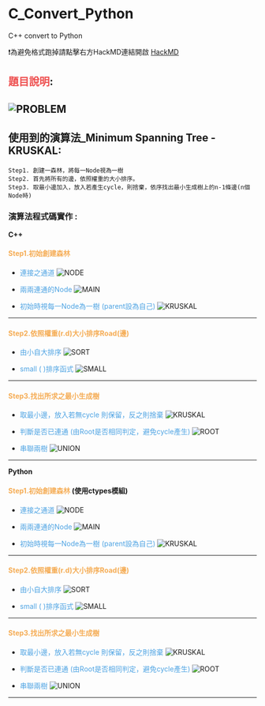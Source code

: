 # C_Convert_Python
C++  convert to Python

:heavy_exclamation_mark:為避免格式跑掉請點擊右方HackMD連結開啟
[HackMD](http://www.google.com/)
## <font color="#EE5151">題目說明</font>:
![PROBLEM](https://upload.cc/i1/2020/10/21/yfFo0C.png)  
---
## 使用到的演算法_Minimum Spanning Tree - KRUSKAL:
	Step1. 創建一森林，將每一Node視為一樹
	Step2. 首先將所有的邊，依照權重的大小排序。
	Step3. 取最小邊加入，放入若產生cycle，則捨棄，依序找出最小生成樹上的n-1條邊(n個Node時)
### 演算法程式碼實作 : 
__C++__
#### <font color="#F5AC54">Step1.初始創建森林</font>
- <font color="#4DA3E3">連接之通道</font>
![NODE](https://upload.cc/i1/2020/10/21/ztoInT.png)  

- <font color="#4DA3E3">兩兩連通的Node</font>
![MAIN](https://upload.cc/i1/2020/10/21/yjcIav.png)  

- <font color="#4DA3E3">初始時視每一Node為一樹 (parent設為自己)</font>
![KRUSKAL](https://upload.cc/i1/2020/10/21/vcrR5k.png)  
---	
#### <font color="#F5AC54"> Step2.依照權重(r.d)大小排序Road(邊)</font>
- <font color="#4DA3E3">由小自大排序</font>
![SORT](https://upload.cc/i1/2020/10/21/EhbgWJ.png)  

- <font color="#4DA3E3"> small ( )排序函式</font>
![SMALL](https://upload.cc/i1/2020/10/21/EZfmQ0.png)  
---
#### <font color="#F5AC54">Step3.找出所求之最小生成樹</font>
- <font color="#4DA3E3">取最小邊，放入若無cycle 則保留，反之則捨棄</font>
![KRUSKAL](https://upload.cc/i1/2020/10/21/uQLxde.png)  

- <font color="#4DA3E3">判斷是否已連通 (由Root是否相同判定，避免cycle產生)</font>
![ROOT](https://upload.cc/i1/2020/10/21/Jvuolg.png
)  

- <font color="#4DA3E3">串聯兩樹</font>
![UNION](https://upload.cc/i1/2020/10/21/jztMWf.png)  
---
__Python__
#### <font color="#F5AC54">Step1.初始創建森林</font> (使用ctypes模組)
- <font color="#4DA3E3">連接之通道</font>
![NODE](https://upload.cc/i1/2020/10/21/957Omh.png
)  

- <font color="#4DA3E3">兩兩連通的Node</font>
![MAIN](https://upload.cc/i1/2020/10/21/NKvpuD.png
)  

- <font color="#4DA3E3">初始時視每一Node為一樹 (parent設為自己)</font>
![KRUSKAL](https://upload.cc/i1/2020/10/21/Koq8mB.png)  
---	
#### <font color="#F5AC54"> Step2.依照權重(r.d)大小排序Road(邊)</font>
- <font color="#4DA3E3">由小自大排序</font>
![SORT](https://upload.cc/i1/2020/10/21/dZwix5.png)  

- <font color="#4DA3E3"> small ( )排序函式</font>
![SMALL](https://upload.cc/i1/2020/10/21/wXQvVp.png)  
---
#### <font color="#F5AC54">Step3.找出所求之最小生成樹</font>
- <font color="#4DA3E3">取最小邊，放入若無cycle 則保留，反之則捨棄</font>
![KRUSKAL](https://upload.cc/i1/2020/10/21/TNyZau.png)  

- <font color="#4DA3E3">判斷是否已連通 (由Root是否相同判定，避免cycle產生)</font>
![ROOT](https://upload.cc/i1/2020/10/21/OEBTNA.png)  

- <font color="#4DA3E3">串聯兩樹</font>
![UNION](https://upload.cc/i1/2020/10/21/ObW16e.png)  
---
